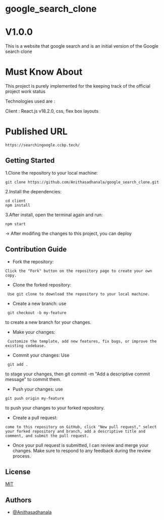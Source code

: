# google_search_clone





# V1.0.0
This is a website that google search and is an initial version of the Google search clone

# Must Know About

This project is purely implemented for the keeping track of the official project work status

Technologies used are :

Client : React.js v18.2.0, css, flex box layouts 



# Published URL

```
https://searchingoogle.ccbp.tech/
```




## Getting Started

1.Clone the repository to your local machine:

```git
git clone https://github.com/Anithasadhanala/google_search_clone.git

```


2.Install the dependencies:

```git
cd client
npm install
```


3.After install, open the terminal again and run:

```git
npm start
```

-> After modifing the changes to this project, you can deploy



## Contribution Guide
- Fork the repository: 
```
Click the "Fork" button on the repository page to create your own copy.
```


- Clone the forked repository:
```
 Use git clone to download the repository to your local machine.
```
- Create a new branch: use
```
 git checkout -b my-feature
```
  to create a new branch for your changes.



- Make your changes:
```
 Customize the template, add new features, fix bugs, or improve the existing codebase.
```
- Commit your changes: Use
```
 git add . 
 ```
 to stage your changes, then git commit -m "Add a descriptive commit message" to commit them.



- Push your changes: use
``` 
git push origin my-feature 
```
to push your changes to your forked repository.

- Create a pull request:
``` 
come to this repository on GitHub, click "New pull request," select your forked repository and branch, add a descriptive title and comment, and submit the pull request.
```

- Once your pull request is submitted, I can review and merge your changes. Make sure to respond to any feedback during the review process.




## License

[MIT](https://choosealicense.com/licenses/mit/)





## Authors

- [@Anithasadhanala](https://github.com/Anithasadhanala)








